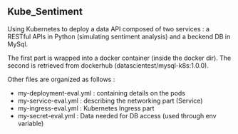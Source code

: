 ## Kube_Sentiment

Using Kubernetes to deploy a data API composed of two services : a RESTful APIs in Python (simulating sentiment analysis) and a beckend DB in MySql.

The first part is wrapped into a docker container (inside the docker dir). The second is retrieved from dockerhub (datascientest/mysql-k8s:1.0.0). 

Other files are organized as follows :

- my-deployment-eval.yml : containing details on the pods
- my-service-eval.yml : describing the networking part (Service)
- my-ingress-eval.yml : Kubernetes Ingress part
- my-secret-eval.yml : Data needed for DB access (used through env variable)
 

